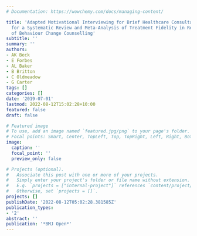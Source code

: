 ```yaml
---
# Documentation: https://wowchemy.com/docs/managing-content/

title: 'Adapted Motivational Interviewing for Brief Healthcare Consultations: Protocol
  for a Systematic Review and Meta-Analysis of Treatment Fidelity in Real-World Evaluations
  of Behaviour Change Counselling'
subtitle: ''
summary: ''
authors:
- AK Beck
- E Forbes
- AL Baker
- B Britton
- C Oldmeadow
- G Carter
tags: []
categories: []
date: '2019-07-01'
lastmod: 2022-08-12T15:02:28+10:00
featured: false
draft: false

# Featured image
# To use, add an image named `featured.jpg/png` to your page's folder.
# Focal points: Smart, Center, TopLeft, Top, TopRight, Left, Right, BottomLeft, Bottom, BottomRight.
image:
  caption: ''
  focal_point: ''
  preview_only: false

# Projects (optional).
#   Associate this post with one or more of your projects.
#   Simply enter your project's folder or file name without extension.
#   E.g. `projects = ["internal-project"]` references `content/project/deep-learning/index.md`.
#   Otherwise, set `projects = []`.
projects: []
publishDate: '2022-08-12T05:02:28.381585Z'
publication_types:
- '2'
abstract: ''
publication: '*BMJ Open*'
---
```

